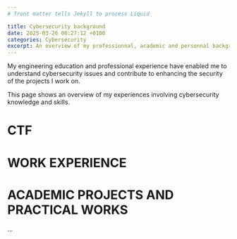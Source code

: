 ```yaml
---
# front matter tells Jekyll to process Liquid

title: Cybersecurity background
date: 2025-03-26 00:27:12 +0100
categories: Cybersecurity
excerpt: An overview of my professionnal, academic and personnal background in cybersecurity
---
```


My engineering education and professional experience have enabled me to understand cybersecurity issues and contribute to enhancing the security of the projects I work on.

This page shows an overview of my experiences involving cybersecurity knowledge and skills.

# CTF

# WORK EXPERIENCE

# ACADEMIC PROJECTS AND PRACTICAL WORKS

...

